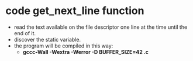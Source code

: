 # code get_next_line function 
- read the text available on the file descriptor one line at the time until the end of it.
- discover the static variable.
- the program will be compiled in this way:
    - **gccc-Wall -Wextra -Werror -D BUFFER_SIZE=42 <files>.c**
